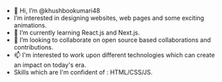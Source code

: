 - 👋 Hi, I’m @khushbookumari48
- I’m interested in designing websites, web pages and some exciting animations.
- 🌱 I’m currently learning React.js and Next.js.
- 💞️ I’m looking to collaborate on open source based collaborations and contributions.
- 📫 I'm interested to work upon different technologies which can create an impact on today's era.
- Skills which are I'm confident of : HTML/CSS/JS.
